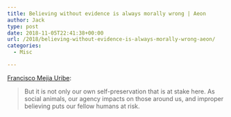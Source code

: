 ```yaml
---
title: Believing without evidence is always morally wrong | Aeon
author: Jack
type: post
date: 2018-11-05T22:41:38+00:00
url: /2018/believing-without-evidence-is-always-morally-wrong-aeon/
categories:
  - Misc

---
```

[Francisco Mejia Uribe][1]:

> But it is not only our own self-preservation that is at stake here. As social animals, our agency impacts on those around us, and improper believing puts our fellow humans at risk.

 [1]: https://aeon.co/ideas/believing-without-evidence-is-always-morally-wrong?utm_medium=feed&utm_source=rss-feed
